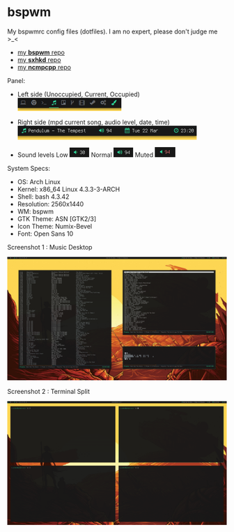 # bspwm
My bspwmrc config files (dotfiles). I am no expert, please don't judge me >_<

- [my **bspwm** repo](https://github.com/janpansa/bspwm)
- [my **sxhkd** repo](https://github.com/janpansa/sxhkd)
- [my **ncmpcpp** repo](https://github.com/janpansa/ncmpcpp)

Panel:
- Left side (Unoccupied, Current, Occupied)
![alt tag](https://raw.githubusercontent.com/janpansa/bspwm/master/screenshots/left.png)

- Right side (mpd current song, audio level, date, time)
![alt tag](https://raw.githubusercontent.com/janpansa/bspwm/master/screenshots/right.png)

- Sound levels
Low ![alt tag](https://raw.githubusercontent.com/janpansa/bspwm/master/screenshots/sound_low.png)
Normal ![alt tag](https://raw.githubusercontent.com/janpansa/bspwm/master/screenshots/sound_normal.png)
Muted ![alt tag](https://raw.githubusercontent.com/janpansa/bspwm/master/screenshots/sound_muted.png)

System Specs:

- OS: Arch Linux
- Kernel: x86_64 Linux 4.3.3-3-ARCH
- Shell: bash 4.3.42
- Resolution: 2560x1440
- WM: bspwm
- GTK Theme: ASN [GTK2/3]
- Icon Theme: Numix-Bevel
- Font: Open Sans 10

Screenshot 1 : Music Desktop

![alt tag](https://raw.githubusercontent.com/janpansa/bspwm/master/screenshots/music_desk.png)

Screenshot 2 : Terminal Split

![alt tag](https://raw.githubusercontent.com/janpansa/bspwm/master/screenshots/terminals.png)

